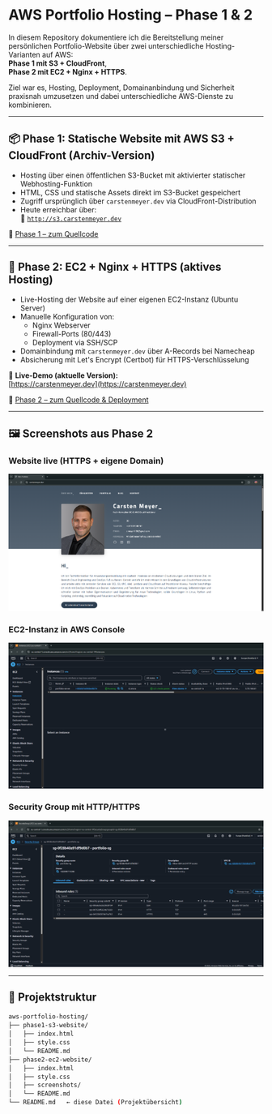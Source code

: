 # AWS Portfolio Hosting – Phase 1 & 2

In diesem Repository dokumentiere ich die Bereitstellung meiner persönlichen Portfolio-Website über zwei unterschiedliche Hosting-Varianten auf AWS:  
**Phase 1 mit S3 + CloudFront**,  
**Phase 2 mit EC2 + Nginx + HTTPS**.

Ziel war es, Hosting, Deployment, Domainanbindung und Sicherheit praxisnah umzusetzen und dabei unterschiedliche AWS-Dienste zu kombinieren.

---

## 📦 Phase 1: Statische Website mit AWS S3 + CloudFront (Archiv-Version)

- Hosting über einen öffentlichen S3-Bucket mit aktivierter statischer Webhosting-Funktion
- HTML, CSS und statische Assets direkt im S3-Bucket gespeichert
- Zugriff ursprünglich über `carstenmeyer.dev` via CloudFront-Distribution
- Heute erreichbar über:  
  🔗 [`http://s3.carstenmeyer.dev`](http://s3.carstenmeyer.dev)

📁 [Phase 1 – zum Quellcode](./phase1-s3-website)

---

## 🚀 Phase 2: EC2 + Nginx + HTTPS (aktives Hosting)

- Live-Hosting der Website auf einer eigenen EC2-Instanz (Ubuntu Server)
- Manuelle Konfiguration von:
  - Nginx Webserver
  - Firewall-Ports (80/443)
  - Deployment via SSH/SCP
- Domainbindung mit `carstenmeyer.dev` über A-Records bei Namecheap
- Absicherung mit Let's Encrypt (Certbot) für HTTPS-Verschlüsselung

🔗 **Live-Demo (aktuelle Version):**  
[https://carstenmeyer.dev](https://carstenmeyer.dev)

📁 [Phase 2 – zum Quellcode & Deployment](./phase2-ec2-website)

---

## 🖼️ Screenshots aus Phase 2

### Website live (HTTPS + eigene Domain)
![Live-Website](./phase2-ec2-website/screenshots/domain-live.png)

### EC2-Instanz in AWS Console
![EC2-Instanz](./phase2-ec2-website/screenshots/ec2-instance.png)

### Security Group mit HTTP/HTTPS
![Security Group](./phase2-ec2-website/screenshots/security-group.png)

---

## 📁 Projektstruktur

```bash
aws-portfolio-hosting/
├── phase1-s3-website/
│   ├── index.html
│   ├── style.css
│   └── README.md
├── phase2-ec2-website/
│   ├── index.html
│   ├── style.css
│   ├── screenshots/
│   └── README.md
└── README.md   ← diese Datei (Projektübersicht)
